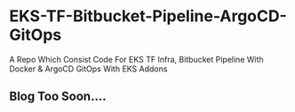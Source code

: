 # EKS-TF-Bitbucket-Pipeline-ArgoCD-GitOps
A Repo Which Consist Code For EKS TF Infra, Bitbucket Pipeline With Docker &amp; ArgoCD GitOps With EKS Addons

## Blog Too Soon....
